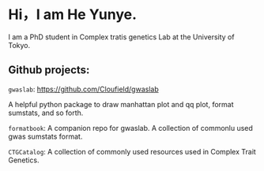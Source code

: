 # Hi，I am He Yunye.

I am a PhD student in Complex tratis genetics Lab at the University of Tokyo.

## Github projects:

`gwaslab`: https://github.com/Cloufield/gwaslab

  A helpful python package to draw manhattan plot and qq plot, format sumstats, and so forth.  

`formatbook`: A companion repo for gwaslab. A collection of commonlu used gwas sumstats format. 

`CTGCatalog`: A collection of commonly used resources used in Complex Trait Genetics.

<!---
Cloufield/Cloufield is a ✨ special ✨ repository because its `README.md` (this file) appears on your GitHub profile.
You can click the Preview link to take a look at your changes.
--->
